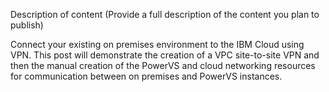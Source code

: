Description of content (Provide a full description of the content you plan to publish)

Connect your existing on premises environment to the IBM Cloud using VPN. This post will demonstrate the creation of a VPC site-to-site VPN and then the manual creation of the PowerVS and cloud networking resources for communication between on premises and PowerVS instances.

